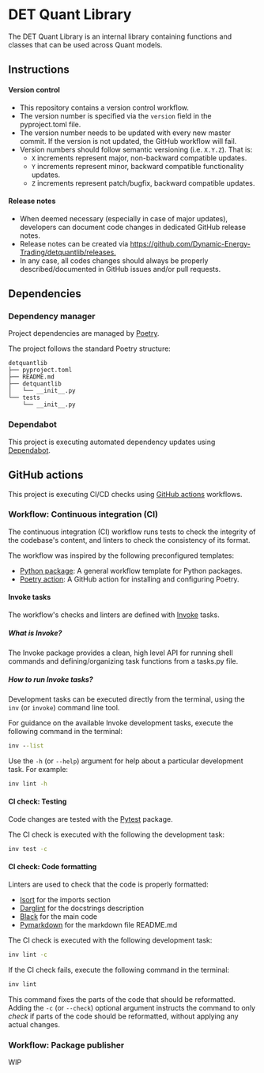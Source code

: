 # DET Quant Library

The DET Quant Library is an internal library containing functions and classes that can be used
across Quant models.

## Instructions

#### Version control

- This repository contains a version control workflow.
- The version number is specified via the `version` field in the pyproject.toml file.
- The version number needs to be updated with every new master commit. If the version is not
  updated, the GitHub workflow will fail.
- Version numbers should follow semantic versioning (i.e. `X.Y.Z`). That is:
  - `X` increments represent major, non-backward compatible updates.
  - `Y` increments represent minor, backward compatible functionality updates.
  - `Z` increments represent patch/bugfix, backward compatible updates.

#### Release notes

- When deemed necessary (especially in case of major updates), developers can document code
  changes in dedicated GitHub release notes.
- Release notes can be created via
  <https://github.com/Dynamic-Energy-Trading/detquantlib/releases.>
- In any case, all codes changes should always be properly described/documented in GitHub
  issues and/or pull requests.

## Dependencies

### Dependency manager

Project dependencies are managed by [Poetry](https://python-poetry.org/).

The project follows the standard Poetry structure:

```
detquantlib
├── pyproject.toml
├── README.md
├── detquantlib
│   └── __init__.py
└── tests
    └── __init__.py
```

### Dependabot

This project is executing automated dependency updates using
[Dependabot](https://docs.github.com/en/code-security/dependabot).

## GitHub actions

This project is executing CI/CD checks using [GitHub actions](https://docs.github.com/en/actions)
workflows.

### Workflow: Continuous integration (CI)

The continuous integration (CI) workflow runs tests to check the integrity of the codebase's 
content, and linters to check the consistency of its format.

The workflow was inspired by the following preconfigured templates:

- [Python package](https://github.com/actions/starter-workflows/blob/main/ci/python-package.yml):
  A general workflow template for Python packages.
- [Poetry action](https://github.com/marketplace/actions/install-poetry-action): A GitHub action
  for installing and configuring Poetry.

#### Invoke tasks

The workflow's checks and linters are defined with [Invoke](https://www.pyinvoke.org/) tasks.

##### What is Invoke?

The Invoke package provides a clean, high level API for running shell commands and 
defining/organizing task functions from a tasks.py file.

##### How to run Invoke tasks?

Development tasks can be executed directly from the terminal, using the `inv` (or `invoke`)
command line tool.

For guidance on the available Invoke development tasks, execute the following command in the
terminal:

```cmd
inv --list
```

Use the `-h` (or `--help`) argument for help about a particular development task. For example:

```cmd
inv lint -h
```

#### CI check: Testing

Code changes are tested with the [Pytest](https://github.com/pytest-dev/pytest) package.

The CI check is executed with the following the development task:

```cmd
inv test -c
```

#### CI check: Code formatting

Linters are used to check that the code is properly formatted:

- [Isort](https://github.com/timothycrosley/isort) for the imports section
- [Darglint](https://github.com/terrencepreilly/darglint) for the docstrings description
- [Black](https://github.com/psf/black) for the main code
- [Pymarkdown](https://github.com/jackdewinter/pymarkdown) for the markdown file README.md

The CI check is executed with the following development task:

```cmd
inv lint -c
```

If the CI check fails, execute the following command in the terminal:

```cmd
inv lint
```

This command fixes the parts of the code that should be reformatted. Adding the `-c` (or
`--check`) optional argument instructs the command to only _check_ if parts of the code should be
reformatted, without applying any actual changes.

### Workflow: Package publisher

WIP
